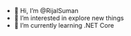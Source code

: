 - 👋 Hi, I’m @RijalSuman
- 👀 I’m interested in explore new things
- 🌱 I’m currently learning .NET Core

<!---
RijalSuman/RijalSuman is a ✨ special ✨ repository because its `README.md` (this file) appears on your GitHub profile.
You can click the Preview link to take a look at your changes.
--->
